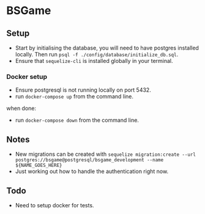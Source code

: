 # BSGame

## Setup

- Start by initialising the database, you will need to have postgres installed locally. Then run `psql -f ./config/database/initialize_db.sql`.
- Ensure that `sequelize-cli` is installed globally in your terminal.

### Docker setup

- Ensure postgresql is not running locally on port 5432.
- run `docker-compose up` from the command line.

when done:

- run `docker-compose down` from the command line.

## Notes

- New migrations can be created with `sequelize migration:create --url postgres://bsgame@postgresql/bsgame_development --name ${NAME_GOES_HERE}`
- Just working out how to handle the authentication right now.

## Todo

- Need to setup docker for tests.
